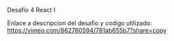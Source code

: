 Desafio 4 React I

Enlace a descripcion del desafio y codigo utilizado:
https://vimeo.com/862760594/781ab655b7?share=copy
